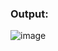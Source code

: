 ### Output:
![image](https://github.com/user-attachments/assets/2b10574e-f74c-4c2f-9b9e-b7bafb2955d6)

